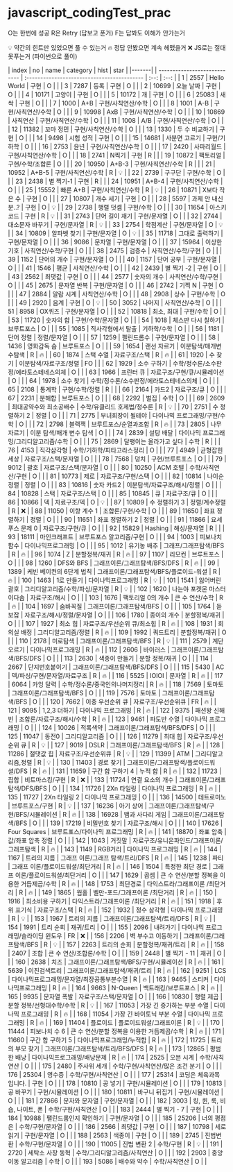 # javascript_codingTest_prac

O는 한번에 성공
R은 Retry (답보고 푼거)
F는 답봐도 이해가 안가는거

💡 약간의 힌트만 있었으면 풀 수 있는거
🔥 정답 안봤으면 계속 헤맸을거
❌ JS로는 절대 못푸는거 (파이썬으로 풀이)

| index | no | name | category | hist | star |
|-------| | ---------------------------- | :------------------------------------------ | :--: | :--: |
| 1 | 2557 | Hello World | 구현 | O | |
| 3 | 7287 | 등록 | 구현 | O | |
| 2 | 10699 | 오늘 날짜 | 구현 | O | |
| 4 | 10171 | 고양이 | 구현 | O | |
| 5 | 10172 | 개 | 구현 | O | |
| 6 | 25083 | 새싹 | 구현 | O | |
| 7 | 1000 | A+B | 구현/사칙연산/수학 | O | |
| 8 | 1001 | A-B | 구현/사칙연산/수학 | O | |
| 9 | 10998 | AxB | 구현/사칙연산/수학 | O | |
| 10 | 10869 | 사칙연산 | 구현/사칙연산/수학 | O | |
| 11 | 1008 | A/B | 구현/사칙연산/수학 | O | |
| 12 | 11382 | 꼬마 정민 | 구현/사칙연산/수학 | O | |
| 13 | 1330 | 두 수 비교하기 | 구현 | O | |
| 14 | 9498 | 시험 성적 | 구현 | O | |
| 15 | 14681 | 사분면 고르기 | 구현/기하학 | O | |
| 16 | 2753 | 윤년 | 구현/사칙연산/수학 | O | |
| 17 | 2420 | 사파리월드 | 구현/사칙연산/수학 | O | |
| 18 | 2741 | N찍기 | 구현 | R | |
| 19 | 10872 | 팩토리얼 | 구현/수학/조합론 | O | |
| 20 | 10950 | A+B-3 | 구현/사칙연산/수학 | R | |
| 21 | 10952 | A+B-5 | 구현/사칙연산/수학 | R | 💡 |
| 22 | 2739 | 구구단 | 구현/수학 | O | |
| 23 | 2438 | 별 찍기-1 | 구현 | R | |
| 24 | 10951 | A+B-4 | 구현/사칙연산/수학 | O | |
| 25 | 15552 | 빠른 A+B | 구현/사칙연산/수학 | R | 💡 |
| 26 | 10871 | X보다 작은 수 | 구현 | O | |
| 27 | 10807 | 개수 세기 | 구현 | O | |
| 28 | 5597 | 과제 안 내신 분..? | 구현 | O | 💡 |
| 29 | 2738 | 행렬 덧셈 | 구현/수학 | O | |
| 30 | 11654 | 아스키 코드 | 구현 | R | 💡 |
| 31 | 2743 | 단어 길이 재기 | 구현/문자열 | O | |
| 32 | 2744 | 대소문자 바꾸기 | 구현/문자열 | R | 💡 |
| 33 | 2754 | 학점계산 | 구현/문자열 | O | 💡 |
| 34 | 10809 | 알파벳 찾기 | 구현/문자열 | O | 💡 |
| 35 | 11718 | 그대로 출력하기 | 구현/문자열 | O | |
| 36 | 9086 | 문자열 | 구현/문자열 | O | |
| 37 | 15964 | 이상한 기호 | 사칙연산/수학/구현 | O | |
| 38 | 2475 | 검증수 | 사칙연산/수학/구현 | O | |
| 39 | 1152 | 단어의 개수 | 구현/문자열 | O | |
| 40 | 1157 | 단어 공부 | 구현/문자열 | O | |
| 41 | 1546 | 평균 | 사칙연산/수학 | O | |
| 42 | 2439 | 별 찍기 -2 | 구현 | O | |
| 43 | 2562 | 최댓값 | 구현 | O | |
| 44 | 2577 | 숫자의 개수 | 사칙연산/수학/구현 | O | |
| 45 | 2675 | 문자열 반복 | 구현/문자열 | O | |
| 46 | 2742 | 기찍 N | 구현 | O | |
| 47 | 2884 | 알람 시계 | 사칙연산/수학 | O | |
| 48 | 2908 | 상수 | 구현/수학 | O | |
| 49 | 2920 | 음계 | 구현 | O | 💡 |
| 50 | 3052 | 나머지 | 사칙연산/수학 | O | |
| 51 | 8958 | OX퀴즈 | 구현/문자열 | O | |
| 52 | 10818 | 최소, 최대 | 구현/수학 | O | |
| 53 | 11720 | 숫자의 합 | 구현/수학/문자열 | O | |
| 54 | 1018 | 체스판 다시 칠하기 | 브루트포스 | O | |
| 55 | 1085 | 직사각형에서 탈출 | 기하학/수학 | O | |
| 56 | 1181 | 단어 정렬 | 정렬/문자열 | O | |
| 57 | 1259 | 펠린드롬수 | 구현/문자열 | O | |
| 58 | 1436 | 영화감독 숌 | 브루트포스 | O | |
| 59 | 1654 | 랜선 자르기 | 이분탐색/매개변수탐색 | R | 🔥 |
| 60 | 1874 | 스택 수열 | 자료구조/스택 | R | 🔥 |
| 61 | 1920 | 수 찾기 | 이분탐색/자료구조/정렬 | FO | |
| 62 | 1929 | 소수 구하기 | 수학/정수론/소수판정/에라토스테네스의체 | O | |
| 63 | 1966 | 프린터 큐 | 자료구조/구현/큐/시뮬레이션 | O | |
| 64 | 1978 | 소수 찾기 | 수학/정수론/소수판정/에라토스테네스의체 | O | |
| 65 | 2108 | 통계학 | 구현/수학/정렬 | R | |
| 66 | 2164 | 카드2 | 자료구조/큐 | O | |
| 67 | 2231 | 분해합 | 브루트포스 | O | |
| 68 | 2292 | 벌집 | 수학 | O | |
| 69 | 2609 | 최대공약수와 최소공배수 | 수학/유클리드 호제법/정수론 | R | 💡 |
| 70 | 2751 | 수 정렬하기 2 | 정렬 | O | |
| 71 | 2775 | 부녀회장이 될테야 | 다이나믹 프로그래밍/구현/수학 | O | |
| 72 | 2798 | 블랙잭 | 브루트포스/순열과조합 | R | 🔥 |
| 73 | 2805 | 나무 자르기 | 이분 탐색/매개 변수 탐색 | O | |
| 74 | 2839 | 설탕 배달 | 다이나믹 프로그래밍/그리디알고리즘/수학 | O | |
| 75 | 2869 | 달팽이는 올라가고 싶다 | 수학 | R | |
| 76 | 4153 | 직각삼각형 | 수학/기하학/피타고라스정리 | O | |
| 77 | 4949 | 균형잡힌 세상 | 자료구조/스택/문자열 | O | |
| 78 | 7568 | 덩치 | 구현/브루트포스 | O | |
| 79 | 9012 | 괄호 | 자료구조/스택/문자열 | O | |
| 80 | 10250 | ACM 호텔 | 수학/사칙연산/구현 | O | |
| 81 | 10773 | 제로 | 자료구조/구현/스택 | O | |
| 82 | 10814 | 나이순 정렬 | 정렬 | O | |
| 83 | 10816 | 숫자 카드2 | 이분탐색/자료구조/해시/정렬 | O | |
| 84 | 10828 | 스택 | 자료구조/스택 | O | |
| 85 | 10845 | 큐 | 자료구조/큐 | O | |
| 86 | 10866 | 덱 | 자료구조/덱 | O | 💡 |
| 87 | 10809 | 수 정렬하기 3 | 정렬/계수정렬 | R | ❌ |
| 88 | 11050 | 이항 계수 1 | 조합론/구현/수학 | O | |
| 89 | 11650 | 좌표 정렬하기 | 정렬 | O | |
| 90 | 11651 | 좌표 정렬하기 2 | 정렬 | O | |
| 91 | 11866 | 요세푸스 문제 0 | 자료구조/구현/큐 | O | |
| 92 | 15829 | Hashing | 해싱/문자열 | R | |
| 93 | 18111 | 마인크래프트 | 브루트포스 알고리즘/구현 | O | |
| 94 | 1003 | 피보나치 함수 | 다이나믹프로그래밍 | O | |
| 95 | 1012 | 유기농 배추 | 그래프/그래프탐색/BFS | R | 🔥 |
| 96 | 1074 | Z | 분할정복/재귀 | R | 🔥 |
| 97 | 1107 | 리모컨 | 브루트포스 | O | |
| 98 | 1260 | DFS와 BFS | 그래프이론/그래프탐색/BFS/DFS | R | 🔥 |
| 99 | 1389 | 케빈 베이컨의 6단계 법칙 | 그래프이론/그래프탐색/BFS/플로이드-워셜 | R | 🔥 |
| 100 | 1463 | 1로 만들기 | 다이나믹프로그래밍 | R | 💡 |
| 101 | 1541 | 잃어버린 괄호 | 그리디알고리즘/수학/파싱/문자열 | R | 💡 |
| 102 | 1620 | 나는야 포켓몬 마스터 이다솜 | 자료구조/해시 | O | |
| 103 | 1676 | 팩토리얼 0의 개수 | 큰 수 연산/수학 | R | 🔥 |
| 104 | 1697 | 숨바꼭질 | 그래프이론/그래프탐색/BFS | O | |
| 105 | 1764 | 듣보잡 | 자료구조/해시/정렬/문자열 | O | |
| 106 | 1780 | 종이의 개수 | 분할정복/재귀 | O | |
| 107 | 1927 | 최소 힙 | 자료구조/우선순위 큐/최소힙 | R | 🔥 |
| 108 | 1931 | 회의실 배정 | 그리디알고리즘/정렬 | R | 🔥 |
| 109 | 1992 | 쿼드트리 | 분할정복/재귀 | O | |
| 110 | 2178 | 미로탐색 | 그래프이론/그래프탐색/BFS | R | 💡 |
| 111 | 2579 | 계단 오르기 | 다이나믹프로그래밍 | R | 🔥 |
| 112 | 2606 | 바이러스 | 그래프이론/그래프탐색/BFS/DFS | O | |
| 113 | 2630 | 색종이 만들기 | 분할 정복/재귀 | O | |
| 114 | 2667 | 단지번호붙이기 | 그래프이론/그래프탐색/BFS/DFS | O | |
| 115 | 5430 | AC | 덱/파싱/구현/문자열/자료구조 | R | 🔥 |
| 116 | 5525 | IOIOI | 문자열 | R | 🔥 |
| 117 | 6064 | 카잉 달력 | 수학/정수론/중국인의나머지정리 | R | 🔥 |
| 118 | 7569 | 토마토 | 그래프이론/그래프탐색/BFS | O | |
| 119 | 7576 | 토마토 | 그래프이론/그래프탐색/BFS | O | |
| 120 | 7662 | 이중 우선순위 큐 | 자료구조/우선순위큐 | FR | 🔥 |
| 121 | 9095 | 1,2,3 더하기 | 다이나믹 프로그래밍 | R | 🔥 |
| 122 | 9375 | 패션왕 신해빈 | 조합론/자료구조/해시/수학 | R | 🔥 |
| 123 | 9461 | 파도반 수열 | 다이나믹 프로그래밍 | O | |
| 124 | 10026 | 적록색약 | 그래프이론/그래프탐색/BFS/DFS | O | |
| 125 | 11047 | 동전0 | 그리디알고리즘 | O | |
| 126 | 11279 | 최대 힙 | 자료구조/우선순위 큐 | R | 💡 |
| 127 | 9019 | DSLR | 그래프이론/그래프탐색/BFS | R | 🔥 |
| 128 | 11286 | 절댓값 힙 | 자료구조/우선순위큐 | R | 💡 |
| 129 | 11399 | ATM | 그리디알고리즘,정렬 | R | 💡 |
| 130 | 11403 | 경로 찾기 | 그래프이론/그래프탐색/플로이드워셜/DFS | R | 🔥 |
| 131 | 11659 | 구간 합 구하기 4 | 누적 합 | R | 🔥 |
| 132 | 11723 | 집합 | 비트마스킹/구현 | R | ❌ |
| 133 | 11724 | 연결 요소의 개수 | 그래프이론/그래프탐색/DFS/BFS | O | |
| 134 | 11726 | 2Xn 타일링 | 다이나믹 프로그래밍 | R | 🔥 |
| 135 | 11727 | 2Xn 타일링 2 | 다이나믹 프로그래밍 | O | |
| 136 | 14500 | 테트로미노 | 브루트포스/구현 | R | 💡 |
| 137 | 16236 | 아기 상어 | 그래프이론/그래프탐색/구현/BFS/시뮬레이션 | R | 🔥 |
| 138 | 16928 | 뱀과 사다리 게임 | 그래프이론/그래프탐색/BFS | O | |
| 139 | 17219 | 비밀번호 찾기 | 자료구조/해시 | O | |
| 140 | 17626 | Four Squares | 브루트포스/다이나믹 프로그래밍 | R | 🔥 |
| 141 | 18870 | 좌표 압축 | 값/좌표 압축 정렬 | O | |
| 142 | 1043 | 거짓말 | 자료구조/유니온파인드/그래프이론/그래프탐색 | R | 🔥 |
| 143 | 1149 | RGB거리 | 다이나믹 프로그래밍 | R | 🔥 |
| 144 | 1167 | 트리의 지름 | 그래프 이론/그래프 탐색/트리/DFS | R | 🔥 |
| 145 | 1238 | 파티 | 그래프 이론/플로이드워셜/최단거리 | R | 🔥 |
| 146 | 1504 | 특정한 최단 경로 | 그래프 이론/플로이드워셜/최단거리 | O | |
| 147 | 1629 | 곱셈 | 큰 수 연산/분할 정복을 이용한 거듭제곱/수학 | R | 🔥 |
| 148 | 1753 | 최단경로 | 다익스트라/그래프이론 /최단거리 | R | 🔥 |
| 149 | 1865 | 웜홀 | 벨만-포드/그래프이론 /최단거리 | R | 🔥 |
| 150 | 1916 | 최소비용 구하기 | 다익스트라/그래프이론 /최단거리 | R | 🔥 |
| 151 | 1918 | 후위 표기식 | 자료구조/스택 | R | 🔥 |
| 152 | 1932 | 정수 삼각형 | 다이나믹 프로그래밍 | R | 💡 |
| 153 | 1967 | 트리의 지름 | 그래프이론/그래프탐색/트리/DFS | R | 💡 |
| 154 | 1991 | 트리 순회 | 재귀/트리 | O | |
| 155 | 2096 | 내려가기 | 다이나믹 프로그래밍/슬라이딩 윈도우 | FR | ❌ |
| 156 | 2206 | 벽 부수고 이동하기 | 그래프이론/그래프탐색/BFS | R | 💡 |
| 157 | 2263 | 트리의 순회 | 분할정복/재귀/트리 | R | 🔥 |
| 158 | 2407 | 조합 | 큰 수 연산/조합론/수학 | O | |
| 159 | 2448 | 별 찍기 - 11 | 재귀 | O | |
| 160 | 2638 | 치즈 | 그래프이론/그래프탐색/BFS/구현/시뮬레이션 | R | 🔥 |
| 161 | 5639 | 이진검색트리 | 그래프이론/그래프탐색/재귀/트리 | R | 🔥 |
| 162 | 9251 | LCS | 다이나믹프로그래밍/문자열/최장공통부분수열 | R | 🔥 |
| 163 | 9465 | 스티커 | 다이나믹프로그래밍 | R | 🔥 |
| 164 | 9663 | N-Queen | 백트래킹/브루트포스 | R | 🔥 |
| 165 | 9935 | 문자열 폭발 | 자료구조/스택/문자열 | O | |
| 166 | 10830 | 행렬 제곱 | 분할 정복/선형대수학/수학 | R | 💡 |
| 167 | 11053 | 가장 긴 증가하는 부분 수열 | 다이나믹 프로그래밍 | R | 🔥 |
| 168 | 11054 | 가장 긴 바이토닉 부분 수열 | 다이나믹 프로그래밍 | R | 🔥 |
| 169 | 11404 | 플로이드 | 플로이드워셜/그래프이론 | R | 💡 |
| 170 | 11444 | 피보나치 수 6 | 큰 수 연산/분할 정복을 이용한 거듭제곱/수학 | R | 🔥 |
| 171 | 11660 | 구간 합 구하기 5 | 다이나믹프로그래밍/누적합 | R | 🔥 |
| 172 | 11725 | 트리의 부모 찾기 | 그래프이론/그래프탐색/트리/BFS/DFS | R | 🔥 |
| 173 | 12865 | 평범한 배낭 | 다이나믹프로그래밍/배낭문제 | R | 🔥 |
| 174 | 2525 | 오븐 시계 | 수학/사칙연산 | O | |
| 175 | 2480 | 주사위 세개 | 수학/구현/사칙연산/많은 조건 분기 | O | |
| 176 | 25304 | 영수증 | 수학/구현/사칙연산 | O | |
| 177 | 25314 | 코딩은 체육과목 입니다. | 구현 | O | |
| 178 | 10810 | 공 넣기 | 구현/시뮬레이션 | O | |
| 179 | 10813 | 공 바꾸기 | 구현/시뮬레이션 | O | |
| 180 | 10811 | 바구니 뒤집기 | 구현/시뮬레이션 | O | |
| 181 | 27866 | 문자와 문자열 | 구현/문자열 | O | |
| 182 | 3003 | 킹, 퀸, 룩, 비숍, 나이트, 폰 | 수학/구현/사칙연산 | O | |
| 183 | 2444 | 별 찍기 - 7 | 구현 | O | |
| 184 | 10988 | 팰린드롬인지 확인하기 | 구현/문자열 | O | |
| 185 | 25206 | 너의 평점은 | 수학/구현/문자열 | O | |
| 186 | 2566 | 최댓값 | 구현 | O | |
| 187 | 10798 | 세로읽기 | 구현/문자열 | O | |
| 188 | 2563 | 색종이 | 구현 | O | |
| 189 | 2745 | 진법변환 | 수학/구현/문자열 | O | |
| 190 | 11005 | 진법 변환 2 | 수학/구현 | R | 💡 |
| 191 | 2720 | 세탁소 사장 동혁 | 수학/그리디알고리즘/사칙연산 | O | |
| 192 | 2903 | 중앙 이동 알고리즘 | 수학 | O | |
| 193 | 5086 | 배수와 약수 | 수학/사칙연산 | O | |
